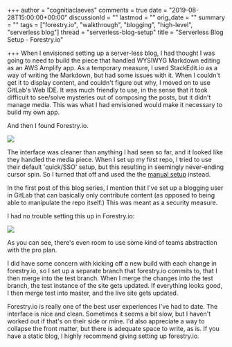 +++
author = "cognitiaclaeves"
comments = true
date = "2019-08-28T15:00:00+00:00"
discussionId = ""
lastmod = ""
orig_date = ""
summary = ""
tags = ["forestry.io", "walkthrough", "blogging", "high-level", "serverless blog"]
thread = "serverless-blog-setup"
title = "Serverless Blog Setup - Forestry.io"

+++
When I envisioned setting up a server-less blog, I had thought I was going to need to build the piece that handled WYSIWYG Markdown editing as an AWS Amplify app. As a temporary measure, I used StackEdit.io as a way of writing the Markdown, but had some issues with it. When I couldn't get it to display content, and couldn't figure out why, I moved on to use GitLab's Web IDE. It was much friendly to use, in the sense that it took difficult to see/solve mysteries out of composing the posts, but it didn't manage media. This was what I had envisioned would make it necessary to build my own app.

And then I found Forestry.io. 

![](https://s3-us-east-2.amazonaws.com/sourceapprentice-blog-media/forestry-io-blog-entry.png)

The interface was cleaner than anything I had seen so far, and it looked like they handled the media piece. When I set up my first repo, I tried to use their default 'quick/SSO' setup, but this resulting in seemingly never-ending cursor spin. So I turned that off and used the the [manual setup](https://forestry.io/docs/git-sync/manual-setup/#public-key "Forestry.io manual setup") instead.

In the first post of this blog series, I mention that I've set up a blogging user in GitLab that can basically only contribute content (as opposed to being able to manipulate the repo itself.) This was meant as a security measure.

I had no trouble setting this up in Forestry.io:

![](https://s3-us-east-2.amazonaws.com/sourceapprentice-blog-media/forestry-io-collaborators.png)

As you can see, there's even room to use some kind of teams abstraction with the pro plan.

I did have some concern with kicking off a new build with each change in forestry.io, so I set up a separate branch that forestry.io commits to, that I then merge into the test branch. When I merge the changes into the test branch, the test instance of the site gets updated. If everything looks good, I then merge test into master, and the live site gets updated.

Forestry.io is really one of the best user experiences I've had to date. The interface is nice and clean. Sometimes it seems a bit slow, but I haven't worked out if that's on their side or mine. I'd also appreciate a way to collapse the front matter, but there is adequate space to write, as is. If you have a static blog, I highly recommend giving setting up forestry.io.